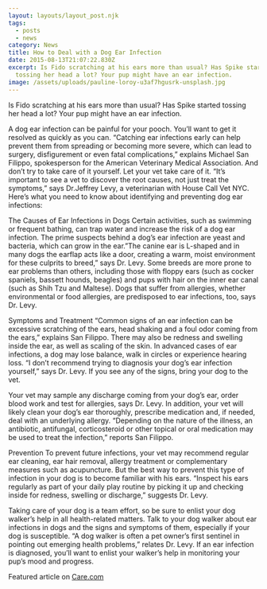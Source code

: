 ```yaml
---
layout: layouts/layout_post.njk
tags:
  - posts
  - news
category: News
title: How to Deal with a Dog Ear Infection
date: 2015-08-13T21:07:22.830Z
excerpt: Is Fido scratching at his ears more than usual? Has Spike started
  tossing her head a lot? Your pup might have an ear infection.
image: /assets/uploads/pauline-loroy-u3af7hgusrk-unsplash.jpg
---
```

Is Fido scratching at his ears more than usual? Has Spike started tossing her head a lot? Your pup might have an ear infection.

A dog ear infection can be painful for your pooch. You’ll want to get it resolved as quickly as you can. “Catching ear infections early can help prevent them from spreading or becoming more severe, which can lead to surgery, disfigurement or even fatal complications,” explains Michael San Filippo, spokesperson for the American Veterinary Medical Association. And don’t try to take care of it yourself. Let your vet take care of it. “It’s important to see a vet to discover the root causes, not just treat the symptoms,” says Dr.Jeffrey Levy, a veterinarian with House Call Vet NYC. Here’s what you need to know about identifying and preventing dog ear infections:

The Causes of Ear Infections in Dogs
Certain activities, such as swimming or frequent bathing, can trap water and increase the risk of a dog ear infection. The prime suspects behind a dog’s ear infection are yeast and bacteria, which can grow in the ear.”The canine ear is L-shaped and in many dogs the earflap acts like a door, creating a warm, moist environment for these culprits to breed,” says Dr. Levy. Some breeds are more prone to ear problems than others, including those with floppy ears (such as cocker spaniels, bassett hounds, beagles) and pups with hair on the inner ear canal (such as Shih Tzu and Maltese). Dogs that suffer from allergies, whether environmental or food allergies, are predisposed to ear infections, too, says Dr. Levy.

Symptoms and Treatment
“Common signs of an ear infection can be excessive scratching of the ears, head shaking and a foul odor coming from the ears,” explains San Filippo. There may also be redness and swelling inside the ear, as well as scaling of the skin. In advanced cases of ear infections, a dog may lose balance, walk in circles or experience hearing loss. “I don’t recommend trying to diagnosis your dog’s ear infection yourself,” says Dr. Levy. If you see any of the signs, bring your dog to the vet.

Your vet may sample any discharge coming from your dog’s ear, order blood work and test for allergies, says Dr. Levy. In addition, your vet will likely clean your dog’s ear thoroughly, prescribe medication and, if needed, deal with an underlying allergy. “Depending on the nature of the illness, an antibiotic, antifungal, corticosteroid or other topical or oral medication may be used to treat the infection,” reports San Filippo.

Prevention
To prevent future infections, your vet may recommend regular ear cleaning, ear hair removal, allergy treatment or complementary measures such as acupuncture. But the best way to prevent this type of infection in your dog is to become familiar with his ears. “Inspect his ears regularly as part of your daily play routine by picking it up and checking inside for redness, swelling or discharge,” suggests Dr. Levy.

Taking care of your dog is a team effort, so be sure to enlist your dog walker’s help in all health-related matters. Talk to your dog walker about ear infections in dogs and the signs and symptoms of them, especially if your dog is susceptible. “A dog walker is often a pet owner’s first sentinel in pointing out emerging health problems,” relates Dr. Levy. If an ear infection is diagnosed, you’ll want to enlist your walker’s help in monitoring your pup’s mood and progress.

Featured article on [Care.com](https://www.care.com/a/how-to-deal-with-a-dog-ear-infection-20150813060242)